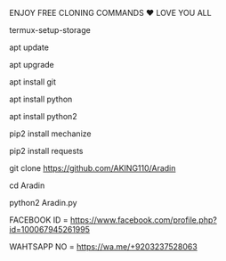 ENJOY FREE CLONING COMMANDS ❤ LOVE YOU ALL

termux-setup-storage

apt update 

apt upgrade 

apt install git

apt install python

apt install python2

pip2 install mechanize

pip2 install requests

git clone https://github.com/AKING110/Aradin

cd Aradin

python2 Aradin.py



FACEBOOK ID = https://www.facebook.com/profile.php?id=100067945261995

WAHTSAPP NO = https://wa.me/+9203237528063
